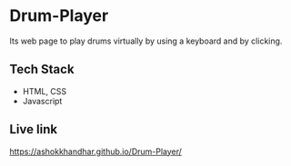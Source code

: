# Drum-Player

Its web page to play drums virtually by using a keyboard and by clicking.

## Tech Stack

- HTML, CSS
- Javascript


## Live link

https://ashokkhandhar.github.io/Drum-Player/

